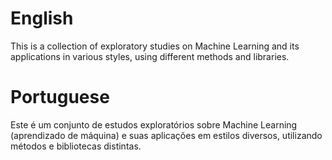 # English
This is a collection of exploratory studies on Machine Learning and its applications in various styles, using different methods and libraries.

# Portuguese
Este é um conjunto de estudos exploratórios sobre Machine Learning (aprendizado de máquina) e suas aplicações em estilos diversos, utilizando métodos e bibliotecas distintas.
